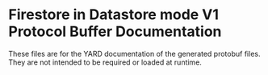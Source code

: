 # Firestore in Datastore mode V1 Protocol Buffer Documentation

These files are for the YARD documentation of the generated protobuf files.
They are not intended to be required or loaded at runtime.
